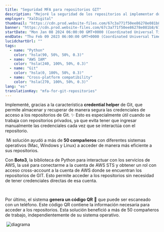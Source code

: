 ```yaml
---
title: "Seguridad MFA para repositorios GIT"
description: "Mejoré la seguridad de los repositorios al implementar doble factor para más de 50 compañeros de trabajo"
employer: "XalDigital"
thumbnail: "https://cdn.prod.website-files.com/67c3a771f50ee86278e081b8/67d9223fc72e0e95f5afa6c4_67ce16d4ec624e2b73332f3f_mfa%2520for%2520git.gif"
banner: "https://cdn.prod.website-files.com/67c3a771f50ee86278e081b8/67cbe41e022e968fe92ed459_67cbdfe83b32df846e2a44a4_photo-1732320935426-395f3c1d38be.jpeg"
startDate: "Mon Jan 08 2024 06:00:00 GMT+0000 (Coordinated Universal Time)"
endDate: "Thu Feb 09 2023 06:00:00 GMT+0000 (Coordinated Universal Time)"
lucidchartUrl: ""
tags:
  - name: "Python"
    color: "hsla(90, 50%, 50%, 0.3)"
  - name: "AWS IAM"
    color: "hsla(240, 100%, 50%, 0.3)"
  - name: "Git"
    color: "hsla(0, 100%, 50%, 0.3)"
  - name: "Cross-platform compatibility"
    color: "hsla(270, 100%, 50%, 0.3)"
lang: "es"
translationKey: "mfa-for-git-repositories"
---
```


Implementé, gracias a la característica **credential helper** de Git, que permite almacenar y recuperar de manera segura las credenciales de acceso a los repositorios de Git. ✨ Esto es especialmente útil cuando se trabaja con repositorios privados, ya que evita tener que ingresar manualmente las credenciales cada vez que se interactúa con el repositorio.

‍
Mi solución ayudó a más de **50 compañeros** con diferentes sistemas operativos (Mac, Windows y Linux) a acceder de manera más eficiente a sus repositorios.
‍

Con **Boto3**, la biblioteca de Python para interactuar con los servicios de AWS, la usé para conectarme a la cuenta de AWS STS y obtener un rol con acceso cross-account a la cuenta de AWS donde se encuentran los repositorios de GIT. Esto permite acceder a los repositorios sin necesidad de tener credenciales directas de esa cuenta.

‍

Por último, el sistema **genera un código QR** 📱 que puede ser escaneado con un teléfono. Este código QR contiene la información necesaria para acceder a los repositorios. Esta solución benefició a más de 50 compañeros de trabajo, independientemente de su sistema operativo.

‍
![diagrama](/assets/images/c422657f7f886b740f482e3b2988c71aab3466c2.png)‍
